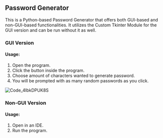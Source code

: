## Password Generator

This is a Python-based Password Generator that offers both GUI-based and non-GUI-based functionalities. It utilizes the Custom Tkinter Module for the GUI version and can be run without it as well.

### GUI Version
#### Usage:
1. Open the program.
2. Click the button inside the program.
3. Choose amount of characters wanted to generate password.
4. You will be prompted with as many random passwords as you click.



![Code_4IbkDPUK8S](https://github.com/samoodxo/Password-Generator-Python/assets/149648716/e307b3b9-c598-4c6c-8072-db233a0ce19e)



### Non-GUI Version
#### Usage:
1. Open in an IDE.
2. Run the program.
